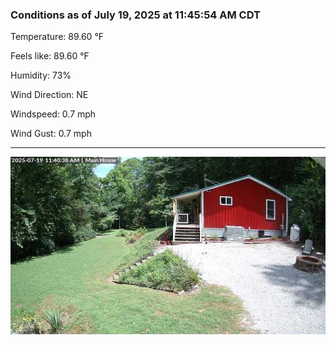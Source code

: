 ### Conditions as of July 19, 2025 at 11:45:54 AM CDT 

Temperature: 89.60 &deg;F

Feels like: 89.60 &deg;F

Humidity: 73%

Wind Direction: NE

Windspeed: 0.7 mph

Wind Gust: 0.7 mph

---

<img src="./images/latest.jpeg"/>

